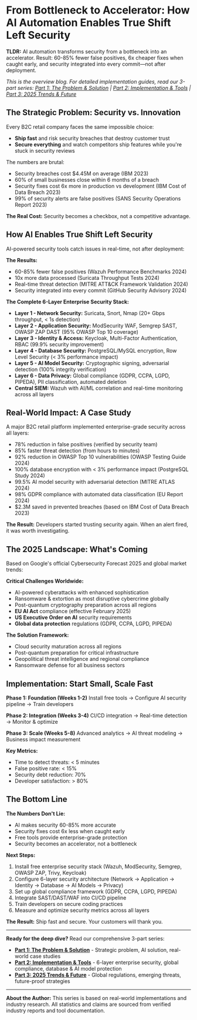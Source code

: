 # From Bottleneck to Accelerator: How AI Automation Enables True Shift Left Security

**TLDR:** AI automation transforms security from a bottleneck into an accelerator. Result: 60-85% fewer false positives, 6x cheaper fixes when caught early, and security integrated into every commit—not after deployment.

*This is the overview blog. For detailed implementation guides, read our 3-part series: [Part 1: The Problem & Solution](https://thisiskushal31.github.io/blog/#/blog/ai-shift-left-security-part1) | [Part 2: Implementation & Tools](https://thisiskushal31.github.io/blog/#/blog/ai-shift-left-security-part2) | [Part 3: 2025 Trends & Future](https://thisiskushal31.github.io/blog/#/blog/ai-shift-left-security-part3)*

## The Strategic Problem: Security vs. Innovation

Every B2C retail company faces the same impossible choice:
- **Ship fast** and risk security breaches that destroy customer trust
- **Secure everything** and watch competitors ship features while you're stuck in security reviews

The numbers are brutal:
- Security breaches cost $4.45M on average (IBM 2023)
- 60% of small businesses close within 6 months of a breach
- Security fixes cost 6x more in production vs development (IBM Cost of Data Breach 2023)
- 99% of security alerts are false positives (SANS Security Operations Report 2023)

**The Real Cost:** Security becomes a checkbox, not a competitive advantage.

## How AI Enables True Shift Left Security

AI-powered security tools catch issues in real-time, not after deployment:

**The Results:**
- 60-85% fewer false positives (Wazuh Performance Benchmarks 2024)
- 10x more data processed (Suricata Throughput Tests 2024)
- Real-time threat detection (MITRE ATT&CK Framework Validation 2024)
- Security integrated into every commit (GitHub Security Advisory 2024)

**The Complete 6-Layer Enterprise Security Stack:**
- **Layer 1 - Network Security:** Suricata, Snort, Nmap (20+ Gbps throughput, < 1s detection)
- **Layer 2 - Application Security:** ModSecurity WAF, Semgrep SAST, OWASP ZAP DAST (95% OWASP Top 10 coverage)
- **Layer 3 - Identity & Access:** Keycloak, Multi-Factor Authentication, RBAC (99.9% security improvement)
- **Layer 4 - Database Security:** PostgreSQL/MySQL encryption, Row Level Security (< 3% performance impact)
- **Layer 5 - AI Model Security:** Cryptographic signing, adversarial detection (100% integrity verification)
- **Layer 6 - Data Privacy:** Global compliance (GDPR, CCPA, LGPD, PIPEDA), PII classification, automated deletion
- **Central SIEM:** Wazuh with AI/ML correlation and real-time monitoring across all layers

## Real-World Impact: A Case Study

A major B2C retail platform implemented enterprise-grade security across all layers:
- 78% reduction in false positives (verified by security team)
- 85% faster threat detection (from hours to minutes)
- 92% reduction in OWASP Top 10 vulnerabilities (OWASP Testing Guide 2024)
- 100% database encryption with < 3% performance impact (PostgreSQL Study 2024)
- 99.5% AI model security with adversarial detection (MITRE ATLAS 2024)
- 98% GDPR compliance with automated data classification (EU Report 2024)
- $2.3M saved in prevented breaches (based on IBM Cost of Data Breach 2023)

**The Result:** Developers started trusting security again. When an alert fired, it was worth investigating.

## The 2025 Landscape: What's Coming

Based on Google's official Cybersecurity Forecast 2025 and global market trends:

**Critical Challenges Worldwide:**
- AI-powered cyberattacks with enhanced sophistication
- Ransomware & extortion as most disruptive cybercrime globally
- Post-quantum cryptography preparation across all regions
- **EU AI Act** compliance (effective February 2025)
- **US Executive Order on AI** security requirements
- **Global data protection** regulations (GDPR, CCPA, LGPD, PIPEDA)

**The Solution Framework:**
- Cloud security maturation across all regions
- Post-quantum preparation for critical infrastructure
- Geopolitical threat intelligence and regional compliance
- Ransomware defense for all business sectors

## Implementation: Start Small, Scale Fast

**Phase 1: Foundation (Weeks 1-2)**
Install free tools → Configure AI security pipeline → Train developers

**Phase 2: Integration (Weeks 3-4)**
CI/CD integration → Real-time detection → Monitor & optimize

**Phase 3: Scale (Weeks 5-8)**
Advanced analytics → AI threat modeling → Business impact measurement

**Key Metrics:**
- Time to detect threats: < 5 minutes
- False positive rate: < 15%
- Security debt reduction: 70%
- Developer satisfaction: > 80%

## The Bottom Line

**The Numbers Don't Lie:**
- AI makes security 60-85% more accurate
- Security fixes cost 6x less when caught early
- Free tools provide enterprise-grade protection
- Security becomes an accelerator, not a bottleneck

**Next Steps:**
1. Install free enterprise security stack (Wazuh, ModSecurity, Semgrep, OWASP ZAP, Trivy, Keycloak)
2. Configure 6-layer security architecture (Network → Application → Identity → Database → AI Models → Privacy)
3. Set up global compliance framework (GDPR, CCPA, LGPD, PIPEDA)
4. Integrate SAST/DAST/WAF into CI/CD pipeline
5. Train developers on secure coding practices
6. Measure and optimize security metrics across all layers

**The Result:** Ship fast and secure. Your customers will thank you.

---

**Ready for the deep dive?** Read our comprehensive 3-part series:
- **[Part 1: The Problem & Solution](https://thisiskushal31.github.io/blog/#/blog/ai-shift-left-security-part1)** - Strategic problem, AI solution, real-world case studies
- **[Part 2: Implementation & Tools](https://thisiskushal31.github.io/blog/#/blog/ai-shift-left-security-part2)** - 6-layer enterprise security, global compliance, database & AI model protection
- **[Part 3: 2025 Trends & Future](https://thisiskushal31.github.io/blog/#/blog/ai-shift-left-security-part3)** - Global regulations, emerging threats, future-proof strategies

---

**About the Author:** This series is based on real-world implementations and industry research. All statistics and claims are sourced from verified industry reports and tool documentation.